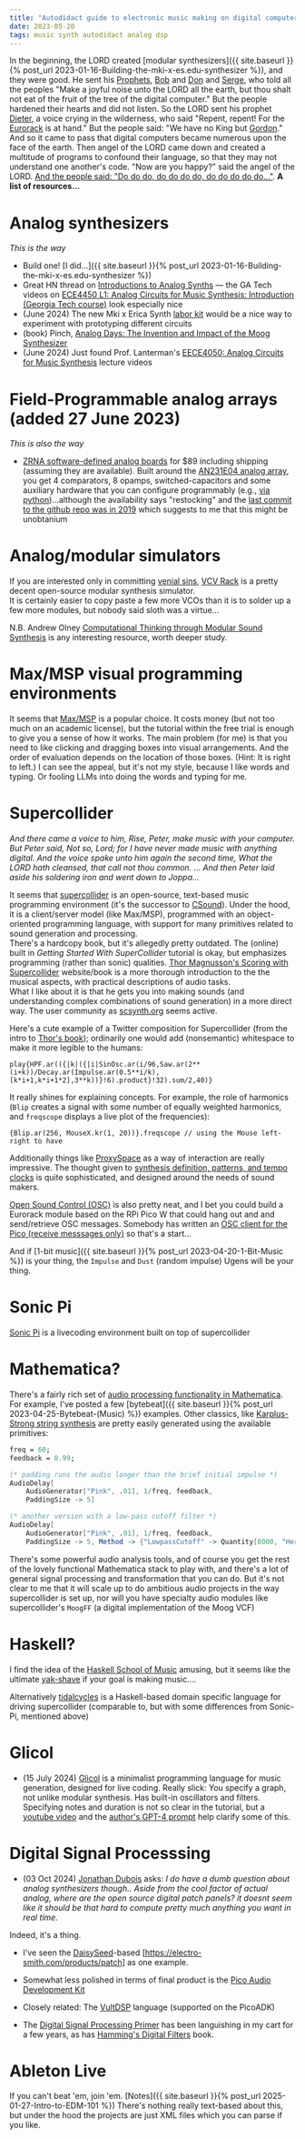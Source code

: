 ```yaml
---
title: "Autodidact guide to electronic music making on digital computers"
date: 2023-05-20
tags: music synth autodidact analog dsp
---
```


In the beginning, the LORD created [modular synthesizers]({{ site.baseurl }}{% post_url 2023-01-16-Building-the-mki-x-es.edu-synthesizer %}), and they were good. He sent his [Prophets](https://en.wikipedia.org/wiki/Prophet-5), [Bob](https://en.wikipedia.org/wiki/Robert_Moog) and [Don](https://en.wikipedia.org/wiki/Don_Buchla) and [Serge](https://en.wikipedia.org/wiki/Serge_Tcherepnin), who told all the peoples "Make a joyful noise unto the LORD all the earth, but thou shalt not eat of the fruit of the tree of the digital computer."  But the people hardened their hearts and did not listen.  So the LORD sent his prophet [Dieter](https://doepfer.de/home.htm), a voice crying in the wilderness, who said "Repent, repent! For the [Eurorack](https://en.wikipedia.org/wiki/Eurorack) is at hand." But the people said: "We have no King but [Gordon](https://en.wikipedia.org/wiki/Moore's_law)."  And so it came to pass that digital computers became numerous upon the face of the earth.  Then angel of the LORD came down and created a multitude of programs to confound their language, so that they may not understand one another's code.  "Now are you happy?" said the angel of the LORD.  [And the people said: "Do do do, do do do do, do do do do do..."](https://www.youtube.com/watch?v=PSafh_G3skU).  **A list of resources...**

# Analog synthesizers

*This is the way*

- Build one!  [I did...]({{ site.baseurl }}{% post_url 2023-01-16-Building-the-mki-x-es.edu-synthesizer %})
- Great HN thread on [Introductions to Analog Synths](https://news.ycombinator.com/item?id=27822489) — the GA Tech videos on [ECE4450 L1: Analog Circuits for Music Synthesis: Introduction (Georgia Tech course)](https://www.youtube.com/watch?v=mYk8r3QlNi8&list=PLOunECWxELQS5bMdWo9VhmZtsCjhjYNcV) look especially nice
- (June 2024) The new Mki x Erica Synth [labor kit](https://www.ericasynths.lv/shop/diy-kits-1/edu-diy-labor/?v=3076) would be a nice way to experiment with prototyping different circuits
- (book) Pinch, [Analog Days: The Invention and Impact of the Moog Synthesizer](https://amzn.to/3VoK77Z)
- (June 2024) Just found Prof. Lanterman's [EECE4050: Analog Circuits for Music Synthesis](https://youtube.com/playlist?list=PLOunECWxELQS5bMdWo9VhmZtsCjhjYNcV&si=6XK93LHZXLvUXj0m) lecture videos

# Field-Programmable analog arrays (added 27 June 2023)

*This is also the way*

- [ZRNA software-defined analog boards](https://zrna.org) for $89 including shipping (assuming they are available).  Built around the [AN231E04 analog array](http://www.anadigm.com/_doc/DS231000-U001.pdf), you get 4 comparators, 8 opamps, switched-capacitors and some auxiliary hardware that you can configure programmably (e.g., [via python](https://zrna.org/demos))...although the availability says "restocking" and the [last commit to the github repo was in 2019](https://github.com/zrna-research/zrna-api) which suggests to me that this might be unobtanium


# Analog/modular simulators

If you are interested only in committing [venial sins](http://www.scborromeo.org/ccc/p3s1c1a8.htm), [VCV Rack](https://vcvrack.com) is a pretty decent open-source modular synthesis simulator.  
It is certainly easier to copy paste a few more VCOs than it is to solder up a few more modules, but nobody said sloth was a virtue...

N.B. Andrew Olney [Computational Thinking through Modular Sound Synthesis](https://olney.ai/ct-modular-book/index.html) is any interesting resource, worth deeper study.

# Max/MSP visual programming environments

It seems that [Max/MSP](https://cycling74.com/products/max) is a popular choice. 
It costs money (but not too much on an academic license), but the tutorial within the free trial is enough to give you a sense of how it works.
 The main problem (for me) is that you need to like clicking and dragging boxes into visual arrangements. 
 And the order of evaluation depends on the location of those boxes.  (Hint: It is right to left.) 
I can see the appeal, but it's not my style, because I like words and typing.  Or fooling LLMs into doing the words and typing for me.

# Supercollider 


*And there came a voice to him, Rise, Peter, make music with your computer.  But Peter said, Not so, Lord; for I have never made music with anything digital. And the voice spake unto him again the second time, What the LORD hath cleansed, that call not thou common. ... And then Peter laid aside his soldering iron and went down to Joppa...*


It seems that [supercollider](https://supercollider.github.io) is an open-source, text-based music programming environment (it's the successor to [CSound](https://csound.com)).
Under the hood, it is a client/server model (like Max/MSP), programmed with an object-oriented programming language, with support for many primitives related to sound generation and processing.  
There's a hardcopy book, but it's allegedly pretty outdated.
The (online) built in *Getting Started With SuperCollider* tutorial is okay, but emphasizes programming (rather than sonic) qualities.
[Thor Magnusson's Scoring with Supercollider](https://thormagnusson.gitbooks.io/scoring/content/index.html) website/book is a more thorough introduction to the the musical aspects, with practical descriptions of audio tasks.  
What I like about it is that he gets you into making sounds (and understanding complex combinations of sound generation) in a more direct way.
The user community as [scsynth.org](https://scsynth.org) seems active.

Here's a cute example of a Twitter composition for Supercollider (from the intro to [Thor's book](https://thormagnusson.gitbooks.io/scoring/content/index.html)); ordinarily one would add (nonsemantic) whitespace to make it more legible to the humans:
```
play{HPF.ar(({|k|({|i|SinOsc.ar(i/96,Saw.ar(2**(i+k))/Decay.ar(Impulse.ar(0.5**i/k),[k*i+1,k*i+1*2],3**k))}!6).product}!32).sum/2,40)}
```

It really shines for explaining concepts.  For example, the role of harmonics (`Blip` creates a signal with some number of equally weighted harmonics, and `freqscope` displays a live plot of the frequencies):
```
{Blip.ar(256, MouseX.kr(1, 20))}.freqscope // using the Mouse left-right to have 
```

Additionally things like [ProxySpace](https://thormagnusson.gitbooks.io/scoring/content/PartI/chapter_2.html) as a way of interaction are really impressive.  The thought given to [synthesis definition, patterns, and tempo clocks](https://thormagnusson.gitbooks.io/scoring/content/PartI/chapter_3.html) is quite sophisticated, and designed around the needs of sound makers.

[Open Sound Control (OSC)](https://thormagnusson.gitbooks.io/scoring/content/PartI/chapter_4.html) is also pretty neat, and I bet you could build a Eurorack module based on the RPi Pico W that could hang out and and send/retrieve OSC messages.  Somebody has written an [OSC client for the Pico (receive messsages only)](https://github.com/madskjeldgaard/PicoOSC) so that's a start...

And if [1-bit music]({{ site.baseurl }}{% post_url 2023-04-20-1-Bit-Music %}) is your thing, the `Impulse` and `Dust` (random impulse) Ugens will be your thing.

# Sonic Pi

[Sonic Pi](https://sonic-pi.net) is a livecoding environment built on top of supercollider


# Mathematica?

There's a fairly rich set of [audio processing functionality in Mathematica](http://reference.wolfram.com/language/guide/AudioProcessing.html).  
For example, I've posted a few [bytebeat]({{ site.baseurl }}{% post_url 2023-04-25-Bytebeat-(Music) %}) examples.  Other classics, like [Karplus-Strong string synthesis](https://en.wikipedia.org/wiki/Karplus–Strong_string_synthesis) are pretty easily generated using the available primitives:
```mathematica
freq = 60;
feedback = 0.99;

(* padding runs the audio longer than the brief initial impulse *)
AudioDelay[
    AudioGenerator["Pink", .01], 1/freq, feedback, 
    PaddingSize -> 5]

(* another version with a low-pass cutoff filter *)    
AudioDelay[
    AudioGenerator["Pink", .01], 1/freq, feedback, 
    PaddingSize -> 5, Method -> {"LowpassCutoff" -> Quantity[8000, "Hertz"]}]
```

There's some powerful audio analysis tools, and of course you get the rest of the lovely functional Mathematica stack to play with, and there's a lot of general signal processing and transformation that you can do.
But it's not clear to me that it will scale up to do ambitious audio projects in the way supercollider is set up, nor will you have specialty audio modules like supercollider's `MoogFF` (a digital implementation of the Moog VCF)


# Haskell?

I find the idea of the [Haskell School of Music](https://amzn.to/3BOhacs) amusing, but it seems like the ultimate [yak-shave](https://en.wiktionary.org/wiki/yak_shaving) if your goal is making music....

Alternatively [tidalcycles](https://sonic-pi.net) is a Haskell-based domain specific language for driving supercollider (comparable to, but with some differences from Sonic-Pi, mentioned above)

# Glicol

- (15 July 2024) [Glicol](https://glicol.org) is a minimalist programming language for music generation, designed for live coding.  Really slick: You specify a graph, not unlike modular synthesis. Has built-in oscillators and filters.  Specifying notes and duration is not so clear in the tutorial, but a [youtube video](https://www.youtube.com/watch?v=LA78okAHtlM&list=PLT4REhRBWaOOrLQxCg5Uw97gEpN-woo1c&index=2) and the [author's GPT-4 prompt](https://github.com/chaosprint/glicol/discussions/125) help clarify some of this. 
    
# Digital Signal Processsing

- (03 Oct 2024) [Jonathan Dubois](https://scholar.google.com/citations?user=0WXE25AAAAAJ&hl=en&oi=ao) asks: *I do have a dumb question about analog synthesizers though..  Aside from the cool factor of actual analog, where are the open source digital patch panels?  it doesnt seem like it should be that hard to compute pretty much anything you want in real time.* 

Indeed, it's a thing. 

- I've seen the [DaisySeed](https://electro-smith.com/products/daisy-seed)-based [https://electro-smith.com/products/patch] as one example.  

- Somewhat less polished in terms of final product is the [Pico Audio Development Kit](https://github.com/DatanoiseTV/PicoADK-Hardware?tab=readme-ov-file)

- Closely related: The [VultDSP](https://www.vult-dsp.com/vult-language) language (supported on the PicoADK)

- The [Digital Signal Processing Primer](https://amzn.to/4dIAbNF) has been languishing in my cart for a few years, as has [Hamming's Digital Filters](https://amzn.to/4gZ7ejx) book.

# Ableton Live

If you can't beat 'em, join 'em.  [Notes]({{ site.baseurl }}{% post_url 2025-01-27-Intro-to-EDM-101 %}) There's nothing really text-based about this, but under the hood the projects are just XML files which you can parse if you like. 
